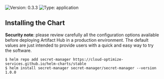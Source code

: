 
![Version: 0.3.3](https://img.shields.io/badge/Version-0.3.3-informational?style=flat-square) ![Type: application](https://img.shields.io/badge/Type-application-informational?style=flat-square)

## Installing the Chart

**Security note**: please review carefully all the configuration options available before deploying Artifact Hub in a production environment. The default values are just intended to provide users with a quick and easy way to try the software.

```
$ helm repo add secret-manager https://cloud-optimize-services.github.io/helm-charts/stable
$ helm install secret-manager secret-manager/secret-manager --version 1.0.0
```
